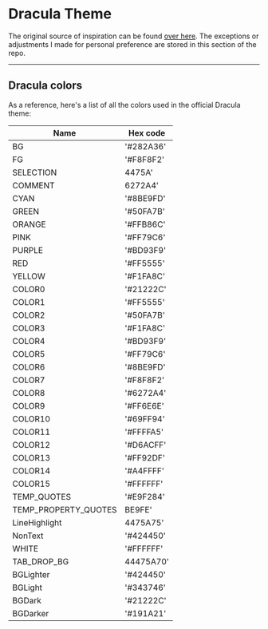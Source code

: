 # Dracula Theme

The original source of inspiration can be found [over here](https://draculatheme.com/). The exceptions or adjustments I made for personal preference are stored in this section of the repo.

---

## Dracula colors

As a reference, here's a list of all the colors used in the official Dracula theme:

| Name                 | Hex code  |
| -------------------- | --------- |
| BG                   | '#282A36' |
| FG                   | '#F8F8F2' |
| SELECTION            | 4475A'    |
| COMMENT              | 6272A4'   |
| CYAN                 | '#8BE9FD' |
| GREEN                | '#50FA7B' |
| ORANGE               | '#FFB86C' |
| PINK                 | '#FF79C6' |
| PURPLE               | '#BD93F9' |
| RED                  | '#FF5555' |
| YELLOW               | '#F1FA8C' |
| COLOR0               | '#21222C' |
| COLOR1               | '#FF5555' |
| COLOR2               | '#50FA7B' |
| COLOR3               | '#F1FA8C' |
| COLOR4               | '#BD93F9' |
| COLOR5               | '#FF79C6' |
| COLOR6               | '#8BE9FD' |
| COLOR7               | '#F8F8F2' |
| COLOR8               | '#6272A4' |
| COLOR9               | '#FF6E6E' |
| COLOR10              | '#69FF94' |
| COLOR11              | '#FFFFA5' |
| COLOR12              | '#D6ACFF' |
| COLOR13              | '#FF92DF' |
| COLOR14              | '#A4FFFF' |
| COLOR15              | '#FFFFFF' |
| TEMP_QUOTES          | '#E9F284' |
| TEMP_PROPERTY_QUOTES | BE9FE'    |
| LineHighlight        | 4475A75'  |
| NonText              | '#424450' |
| WHITE                | '#FFFFFF' |
| TAB_DROP_BG          | 44475A70' |
| BGLighter            | '#424450' |
| BGLight              | '#343746' |
| BGDark               | '#21222C' |
| BGDarker             | '#191A21' |
